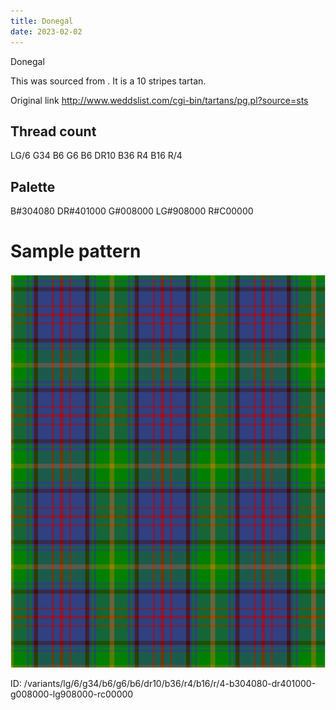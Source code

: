 ```yaml
---
title: Donegal
date: 2023-02-02
---
```

Donegal

This was sourced from <no value>.  It is a 10 stripes tartan.

Original link http://www.weddslist.com/cgi-bin/tartans/pg.pl?source=sts

## Thread count
LG/6 G34 B6 G6 B6 DR10 B36 R4 B16 R/4

## Palette
B#304080 DR#401000 G#008000 LG#908000 R#C00000

# Sample pattern

![Tartan detail](tartan.png "LG/6 G34 B6 G6 B6 DR10 B36 R4 B16 R/4 tartan")

ID: /variants/lg/6/g34/b6/g6/b6/dr10/b36/r4/b16/r/4-b304080-dr401000-g008000-lg908000-rc00000